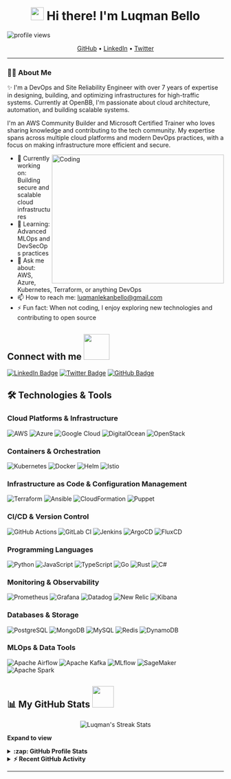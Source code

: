 # <div align="center"><img src="https://raw.githubusercontent.com/MartinHeinz/MartinHeinz/master/wave.gif" width="30px"> Hi there! I'm Luqman Bello</div>

<p align="left">
  <img src="https://komarev.com/ghpvc/?username=luqmanbello&label=Profile%20views&color=0e75b6&style=flat" alt="profile views" />
</p>

<p align="center">
  <a href="https://github.com/luqmanbello">GitHub</a> •
  <a href="https://linkedin.com/in/luqman-bello">LinkedIn</a> •
  <a href="https://twitter.com/LuqmanBello_">Twitter</a>
</p>

---
### 👨‍💻 About Me
✨ I'm a DevOps and Site Reliability Engineer with over 7 years of expertise in designing, building, and optimizing infrastructures for high-traffic systems. Currently at OpenBB, I'm passionate about cloud architecture, automation, and building scalable systems.

I'm an AWS Community Builder and Microsoft Certified Trainer who loves sharing knowledge and contributing to the tech community. My expertise spans across multiple cloud platforms and modern DevOps practices, with a focus on making infrastructure more efficient and secure.

<!-- code gif can be added here -->
<img align="right" alt="Coding" src="https://i.giphy.com/media/Y4ak9Ki2GZCbJxAnJD/giphy.webp" width="400" height="300" />

- 🔭 Currently working on: Building secure and scalable cloud infrastructures
- 🌱 Learning: Advanced MLOps and DevSecOps practices
- 💬 Ask me about: AWS, Azure, Kubernetes, Terraform, or anything DevOps
- 📫 How to reach me: [luqmanlekanbello@gmail.com](mailto:luqmanlekanbello@gmail.com)
- ⚡ Fun fact: When not coding, I enjoy exploring new technologies and contributing to open source

## Connect with me <img src="https://media.giphy.com/media/LnQjpWaON8nhr21vNW/giphy.gif" width="60">

<p>
    <a href="https://linkedin.com/in/luqman-bello"><img src="https://img.shields.io/badge/-Luqman%20Bello-blue?style=plastic&labelColor=blue&logo=LinkedIn&link=https://linkedin.com/in/luqman-bello" alt="LinkedIn Badge"></a>
    <a href="https://twitter.com/LuqmanBello_"><img src="https://img.shields.io/badge/-Luqman%20Bello-informational?style=plastic&labelColor=informational&logo=Twitter&link=https://twitter.com/LuqmanBello_" alt="Twitter Badge"></a>
    <a href="https://github.com/luqmanbello"><img src="https://img.shields.io/badge/-Luqman%20Bello-gray?style=plastic&labelColor=gray&logo=Github&link=https://github.com/luqmanbello" alt="GitHub Badge"></a>
</p>

## 🛠️ Technologies & Tools

### Cloud Platforms & Infrastructure
![AWS](https://img.shields.io/badge/AWS-%23FF9900.svg?style=for-the-badge&logo=amazon-aws&logoColor=white)
![Azure](https://img.shields.io/badge/azure-%230072C6.svg?style=for-the-badge&logo=microsoftazure&logoColor=white)
![Google Cloud](https://img.shields.io/badge/GoogleCloud-%234285F4.svg?style=for-the-badge&logo=google-cloud&logoColor=white)
![DigitalOcean](https://img.shields.io/badge/DigitalOcean-%230167ff.svg?style=for-the-badge&logo=digitalOcean&logoColor=white)
![OpenStack](https://img.shields.io/badge/Openstack-%23f01742.svg?style=for-the-badge&logo=openstack&logoColor=white)

### Containers & Orchestration
![Kubernetes](https://img.shields.io/badge/kubernetes-%23326ce5.svg?style=for-the-badge&logo=kubernetes&logoColor=white)
![Docker](https://img.shields.io/badge/docker-%230db7ed.svg?style=for-the-badge&logo=docker&logoColor=white)
![Helm](https://img.shields.io/badge/helm-%230F1689.svg?style=for-the-badge&logo=helm&logoColor=white)
![Istio](https://img.shields.io/badge/istio-%23466BB0.svg?style=for-the-badge&logo=istio&logoColor=white)

### Infrastructure as Code & Configuration Management
![Terraform](https://img.shields.io/badge/terraform-%235835CC.svg?style=for-the-badge&logo=terraform&logoColor=white)
![Ansible](https://img.shields.io/badge/ansible-%231A1918.svg?style=for-the-badge&logo=ansible&logoColor=white)
![CloudFormation](https://img.shields.io/badge/CloudFormation-%23FF9900.svg?style=for-the-badge&logo=amazon-aws&logoColor=white)
![Puppet](https://img.shields.io/badge/puppet-%23FFAE1A.svg?style=for-the-badge&logo=puppet&logoColor=black)

### CI/CD & Version Control
![GitHub Actions](https://img.shields.io/badge/github%20actions-%232671E5.svg?style=for-the-badge&logo=githubactions&logoColor=white)
![GitLab CI](https://img.shields.io/badge/gitlab%20ci-%23181717.svg?style=for-the-badge&logo=gitlab&logoColor=white)
![Jenkins](https://img.shields.io/badge/jenkins-%232C5263.svg?style=for-the-badge&logo=jenkins&logoColor=white)
![ArgoCD](https://img.shields.io/badge/argo%20cd-%23EF7B4D.svg?style=for-the-badge&logo=argo&logoColor=white)
![FluxCD](https://img.shields.io/badge/flux%20cd-%23316CE6.svg?style=for-the-badge&logo=flux&logoColor=white)

### Programming Languages
![Python](https://img.shields.io/badge/python-3670A0?style=for-the-badge&logo=python&logoColor=ffdd54)
![JavaScript](https://img.shields.io/badge/javascript-%23323330.svg?style=for-the-badge&logo=javascript&logoColor=%23F7DF1E)
![TypeScript](https://img.shields.io/badge/typescript-%23007ACC.svg?style=for-the-badge&logo=typescript&logoColor=white)
![Go](https://img.shields.io/badge/go-%2300ADD8.svg?style=for-the-badge&logo=go&logoColor=white)
![Rust](https://img.shields.io/badge/rust-%23000000.svg?style=for-the-badge&logo=rust&logoColor=white)
![C#](https://img.shields.io/badge/c%23-%23239120.svg?style=for-the-badge&logo=c-sharp&logoColor=white)

### Monitoring & Observability
![Prometheus](https://img.shields.io/badge/prometheus-%23E6522C.svg?style=for-the-badge&logo=prometheus&logoColor=white)
![Grafana](https://img.shields.io/badge/grafana-%23F46800.svg?style=for-the-badge&logo=grafana&logoColor=white)
![Datadog](https://img.shields.io/badge/datadog-%23632CA6.svg?style=for-the-badge&logo=datadog&logoColor=white)
![New Relic](https://img.shields.io/badge/New%20Relic-%23008C99.svg?style=for-the-badge&logo=new-relic&logoColor=white)
![Kibana](https://img.shields.io/badge/kibana-%23005571.svg?style=for-the-badge&logo=kibana&logoColor=white)

### Databases & Storage
![PostgreSQL](https://img.shields.io/badge/postgres-%23316192.svg?style=for-the-badge&logo=postgresql&logoColor=white)
![MongoDB](https://img.shields.io/badge/MongoDB-%234ea94b.svg?style=for-the-badge&logo=mongodb&logoColor=white)
![MySQL](https://img.shields.io/badge/mysql-%2300f.svg?style=for-the-badge&logo=mysql&logoColor=white)
![Redis](https://img.shields.io/badge/redis-%23DD0031.svg?style=for-the-badge&logo=redis&logoColor=white)
![DynamoDB](https://img.shields.io/badge/dynamodb-%23FF9900.svg?style=for-the-badge&logo=amazon-dynamodb&logoColor=white)

### MLOps & Data Tools
![Apache Airflow](https://img.shields.io/badge/Apache%20Airflow-%23017CEE.svg?style=for-the-badge&logo=apache-airflow&logoColor=white)
![Apache Kafka](https://img.shields.io/badge/Apache%20Kafka-%23231F20.svg?style=for-the-badge&logo=apache-kafka&logoColor=white)
![MLflow](https://img.shields.io/badge/MLflow-%23d9ead3.svg?style=for-the-badge&logo=numpy&logoColor=blue)
![SageMaker](https://img.shields.io/badge/SageMaker-%23FF9900.svg?style=for-the-badge&logo=amazon-aws&logoColor=white)
![Apache Spark](https://img.shields.io/badge/Apache%20Spark-%23E25A1C.svg?style=for-the-badge&logo=apache-spark&logoColor=white)

## 📊 My GitHub Stats <img src="https://media.giphy.com/media/VgCDAzcKvsR6OM0uWg/giphy.gif" width="50">

<div align="center">
  <img src="https://github-readme-streak-stats.herokuapp.com/?user=luqmanbello&theme=dark" alt="Luqman's Streak Stats" />
</div>

**Expand to view**
<details>
  <summary><b>:zap: GitHub Profile Stats</b></summary>
  <img src="https://github-readme-stats.vercel.app/api?username=luqmanbello&show_icons=true&theme=dark" />
</details>

<details>
  <summary><b>⚡ Recent GitHub Activity</b></summary>
  <br/>
   <a href="https://github.com/luqmanbello"><img alt="Luqman's Activity Graph" src="https://github-readme-activity-graph.vercel.app/graph?username=luqmanbello&custom_title=Luqman's%20Contribution%20Graph&theme=react-dark" /></a>
  <br/>
</details>

---